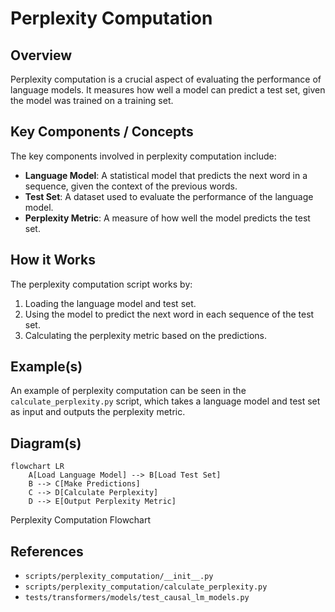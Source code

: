 # Perplexity Computation
## Overview
Perplexity computation is a crucial aspect of evaluating the performance of language models. It measures how well a model can predict a test set, given the model was trained on a training set.

## Key Components / Concepts
The key components involved in perplexity computation include:
- **Language Model**: A statistical model that predicts the next word in a sequence, given the context of the previous words.
- **Test Set**: A dataset used to evaluate the performance of the language model.
- **Perplexity Metric**: A measure of how well the model predicts the test set.

## How it Works
The perplexity computation script works by:
1. Loading the language model and test set.
2. Using the model to predict the next word in each sequence of the test set.
3. Calculating the perplexity metric based on the predictions.

## Example(s)
An example of perplexity computation can be seen in the `calculate_perplexity.py` script, which takes a language model and test set as input and outputs the perplexity metric.

## Diagram(s)
```mermaid
flowchart LR
    A[Load Language Model] --> B[Load Test Set]
    B --> C[Make Predictions]
    C --> D[Calculate Perplexity]
    D --> E[Output Perplexity Metric]
```
Perplexity Computation Flowchart

## References
- `scripts/perplexity_computation/__init__.py`
- `scripts/perplexity_computation/calculate_perplexity.py`
- `tests/transformers/models/test_causal_lm_models.py`